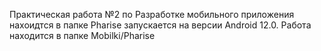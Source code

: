 Практическая работа №2 по Разработке мобильного приложения нахоидтся в папке Pharise запускается на версии Android 12.0. Работа находится в папке Mobilki/Pharise
